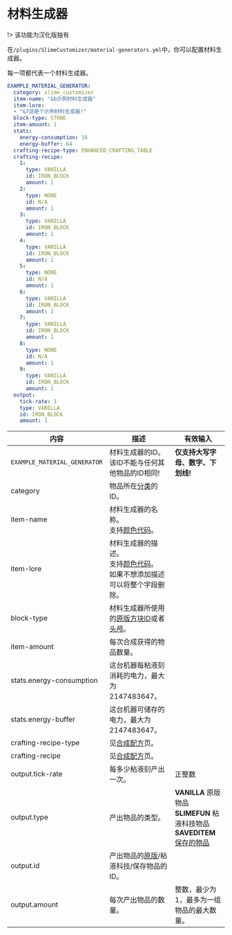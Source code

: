 # 材料生成器

!> 该功能为汉化版独有

在`/plugins/SlimeCustomizer/material-generators.yml`中，你可以配置材料生成器。

每一项都代表一个材料生成器。

```yaml
EXAMPLE_MATERIAL_GENERATOR:
  category: slime_customizer
  item-name: "&b示例材料生成器"
  item-lore:
  - "&7这是个示例材料生成器!"
  block-type: STONE
  item-amount: 1
  stats:
    energy-consumption: 16
    energy-buffer: 64
  crafting-recipe-type: ENHANCED_CRAFTING_TABLE
  crafting-recipe:
    1:
      type: VANILLA
      id: IRON_BLOCK
      amount: 1
    2:
      type: NONE
      id: N/A
      amount: 1
    3:
      type: VANILLA
      id: IRON_BLOCK
      amount: 1
    4:
      type: VANILLA
      id: IRON_BLOCK
      amount: 1
    5:
      type: NONE
      id: N/A
      amount: 1
    6:
      type: VANILLA
      id: IRON_BLOCK
      amount: 1
    7:
      type: VANILLA
      id: IRON_BLOCK
      amount: 1
    8:
      type: NONE
      id: N/A
      amount: 1
    9:
      type: VANILLA
      id: IRON_BLOCK
      amount: 1
  output:
    tick-rate: 1
    type: VANILLA
    id: IRON_BLOCK
    amount: 1
```
| 内容 | 描述 | 有效输入 |
| --- | ----------- | ----------------- |
| `EXAMPLE_MATERIAL_GENERATOR` | 材料生成器的ID。<br>该ID不能与任何其他物品的ID相同! | **仅支持大写字母、数字、下划线!** |
| category | 物品所在[分类](./Categories)的ID。 |
| item-name | 材料生成器的名称。<br>支持[颜色代码](./Color-codes)。 |
| item-lore | 材料生成器的描述。<br>支持[颜色代码](./Color-codes)。<br>如果不想添加描述可以将整个字段删除。 |
| block-type | 材料生成器所使用的[原版方块ID](https://hub.spigotmc.org/javadocs/spigot/org/bukkit/Material.html)或者[头颅](./Skull-Items)。 |
| item-amount | 每次合成获得的物品数量。 |
| stats.energy-consumption | 这台机器每粘液刻消耗的电力，最大为 2147483647。 |
| stats.energy-buffer | 这台机器可储存的电力，最大为 2147483647。 |
| crafting-recipe-type | 见[合成配方](./Crafting-Recipe)页。 |
| crafting-recipe | 见[合成配方](./Crafting-Recipe)页。 |
| output.tick-rate | 每多少粘液刻产出一次。 | 正整数 |
| output.type | 产出物品的类型。 | **VANILLA** 原版物品 <br> **SLIMEFUN** 粘液科技物品 <br>**SAVEDITEM** [保存的物品](./Saved-Items) |
| output.id | 产出物品的[原版](https://hub.spigotmc.org/javadocs/spigot/org/bukkit/Material.html)/粘液科技/保存物品的ID。 |
| output.amount | 每次产出物品的数量。 | 整数，最少为1，最多为一组物品的最大数量。 |

